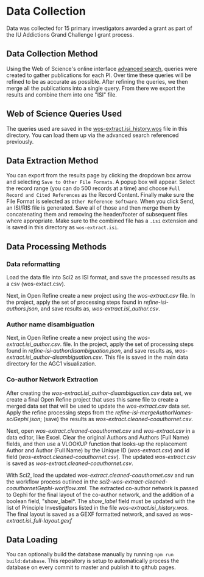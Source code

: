 # Data Collection

Data was collected for 15 primary investigators awarded a grant as part of the IU Addictions Grand Challenge I grant process.

## Data Collection Method

Using the Web of Science's online interface [advanced search](http://apps.webofknowledge.com/WOS_AdvancedSearch_input.do?product=WOS&search_mode=AdvancedSearch), queries were created to gather publications for each PI. Over time these queries will be refined to be as accurate as possible. After refining the queries, we then merge all the publications into a single query. From there we export the results and combine them into one "ISI" file.

## Web of Science Queries Used

The queries used are saved in the [wos-extract.isi_history.wos](wos-extract.isi_history.wos) file in this directory. You can load them up via the advanced search referenced previously.

## Data Extraction Method

You can export from the results page by clicking the dropdown box arrow and selecting `Save to Other File Formats`. A popup box will appear. Select the record range (you can do 500 records at a time) and choose `Full Record and Cited References` as the Record Content. Finally make sure the File Format is selected as `Other Reference Software`. When you click Send, an ISI/RIS file is generated. Save all of those and then merge them by concatenating them and removing the header/footer of subsequent files where appropriate. Make sure to the combined file has a `.isi` extension and is saved in this directory as `wos-extract.isi`.

## Data Processing Methods

### Data reformatting
Load the data file into Sci2 as ISI format, and save the processed results as a csv (wos-extact.csv). 

Next, in Open Refine create a new project using the *wos-extract.csv* file. In the project, apply the set of processing steps found in *refine-isi-authors.json*, and save results as, *wos-extract.isi_author.csv*.

### Author name disambiguation
Next, in Open Refine create a new project using the *wos-extract.isi_author.csv*. file. In the project, apply the set of processing steps found in *refine-isi-authordisambiguation.json*, and save results as, *wos-extract.isi_author-disambiguation.csv*. This file is saved in the main data directory for the AGC1 visualization. 

### Co-author Network Extraction
After creating the *wos-extract.isi_author-disambiguation.csv* data set, we create a final Open Refine project that uses this same file to create a merged data set that will be used to update the *wos-extract.csv* data set. Apply the refine processing steps from the *refine-isi-mergeAuthorNames-sciGephi.json*; (save) the results as *wos-extract.cleaned-coauthornet.csv*.

Next, open *wos-extract.cleaned-coauthornet.csv* and *wos-extract.csv* in a data editor, like Excel. Clear the original Authors and Authors (Full Name) fields, and then use a VLOOKUP function that looks-up the replacement Author and Author (Full Name) by the Unique ID (*wos-extract.csv*) and id field (*wos-extract.cleaned-coauthornet.csv*). The updated *wos-extract.csv* is saved as *wos-extract.cleaned-coauthornet.csv*.

With Sci2, load the updated *wos-extract.cleaned-coauthornet.csv* and run the workflow process outlined in the *sci2-wos-extract-cleaned-coauthornetGephi-worlflow.xml*. The extracted co-author network is passed to Gephi for the final layout of the co-author network, and the addition of a boolean field, "show_label*. The *show_label* field must be updated with the list of Principle Investigators listed in the file *wos-extract.isi_history.wos*. The final layout is saved as a GEXF formatted network, and saved as *wos-extract.isi_full-layout.gexf*

## Data Loading

You can optionally build the database manually by running `npm run build:database`. This repository is setup to automatically process the database on every commit to master and publish it to github pages.
